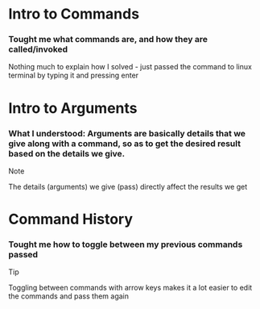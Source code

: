 # Intro to Commands
### Tought me what commands are, and how they are called/invoked
Nothing much to explain how I solved - just passed the command to linux terminal by typing it and pressing enter

# Intro to Arguments
### What I understood: Arguments are basically details that we give along with a command, so as to get the desired result based on the details we give.
> [!NOTE]
> The details (arguments) we give (pass) directly affect the results we get

# Command History
### Tought me how to toggle between my previous commands passed
> [!TIP]
> Toggling between commands with arrow keys makes it a lot easier to edit the commands and pass them again
